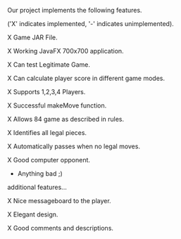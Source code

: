 Our project implements the following features.

('X' indicates implemented, '-' indicates unimplemented).

X Game JAR File.

X Working JavaFX 700x700 application.

X Can test Legitimate Game.

X Can calculate player score in different game modes.

X Supports 1,2,3,4 Players.

X Successful makeMove function.

X Allows 84 game as described in rules.

X Identifies all legal pieces.

X Automatically passes when no legal moves.

X Good computer opponent.

- Anything bad ;)

additional features...

X Nice messageboard to the player.

X Elegant design.

X Good comments and descriptions.
